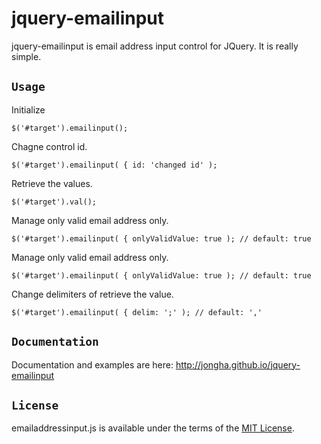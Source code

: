 # jquery-emailinput

jquery-emailinput is email address input control for JQuery. It is really simple.

## `Usage`

Initialize

```
$('#target').emailinput();
```

Chagne control id.

```
$('#target').emailinput( { id: 'changed id' );
```

Retrieve the values.

```
$('#target').val();
```

Manage only valid email address only.

```
$('#target').emailinput( { onlyValidValue: true ); // default: true
```

Manage only valid email address only.

```
$('#target').emailinput( { onlyValidValue: true ); // default: true
```

Change delimiters of retrieve the value.

```
$('#target').emailinput( { delim: ';' ); // default: ','
```


## `Documentation`

Documentation and examples are here: http://jongha.github.io/jquery-emailinput


## `License`

emailaddressinput.js is available under the terms of the [MIT License](https://github.com/jongha/jquery-emailinput/blob/master/LICENSE).
